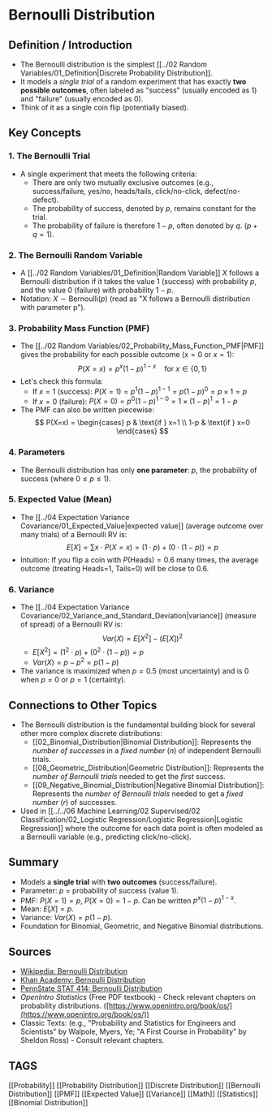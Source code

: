 # Bernoulli Distribution

## Definition / Introduction
*   The Bernoulli distribution is the simplest [[../02 Random Variables/01_Definition|Discrete Probability Distribution]].
*   It models a *single trial* of a random experiment that has exactly **two possible outcomes**, often labeled as "success" (usually encoded as 1) and "failure" (usually encoded as 0).
*   Think of it as a single coin flip (potentially biased).

## Key Concepts

### 1. The Bernoulli Trial
*   A single experiment that meets the following criteria:
    *   There are only two mutually exclusive outcomes (e.g., success/failure, yes/no, heads/tails, click/no-click, defect/no-defect).
    *   The probability of success, denoted by $p$, remains constant for the trial.
    *   The probability of failure is therefore $1 - p$, often denoted by $q$. ($p + q = 1$).

### 2. The Bernoulli Random Variable
*   A [[../02 Random Variables/01_Definition|Random Variable]] $X$ follows a Bernoulli distribution if it takes the value $1$ (success) with probability $p$, and the value $0$ (failure) with probability $1-p$.
*   Notation: $X \sim \text{Bernoulli}(p)$ (read as "X follows a Bernoulli distribution with parameter p").

### 3. Probability Mass Function (PMF)
*   The [[../02 Random Variables/02_Probability_Mass_Function_PMF|PMF]] gives the probability for each possible outcome ($x=0$ or $x=1$):
    $$ P(X=x) = p^x (1-p)^{1-x} \quad \text{for } x \in \{0, 1\} $$
*   Let's check this formula:
    *   If $x = 1$ (success): $P(X=1) = p^1 (1-p)^{1-1} = p (1-p)^0 = p \times 1 = p$
    *   If $x = 0$ (failure): $P(X=0) = p^0 (1-p)^{1-0} = 1 \times (1-p)^1 = 1-p$
*   The PMF can also be written piecewise:
    $$
    P(X=x) = \begin{cases} p & \text{if } x=1 \\ 1-p & \text{if } x=0 \end{cases}
    $$

### 4. Parameters
*   The Bernoulli distribution has only **one parameter**: $p$, the probability of success (where $0 \le p \le 1$).

### 5. Expected Value (Mean)
*   The [[../04 Expectation Variance Covariance/01_Expected_Value|expected value]] (average outcome over many trials) of a Bernoulli RV is:
    $$ E[X] = \sum x \cdot P(X=x) = (1 \cdot p) + (0 \cdot (1-p)) = p $$
*   Intuition: If you flip a coin with $P(\text{Heads})=0.6$ many times, the average outcome (treating Heads=1, Tails=0) will be close to 0.6.

### 6. Variance
*   The [[../04 Expectation Variance Covariance/02_Variance_and_Standard_Deviation|variance]] (measure of spread) of a Bernoulli RV is:
    $$ Var(X) = E[X^2] - (E[X])^2 $$
    *   $E[X^2] = (1^2 \cdot p) + (0^2 \cdot (1-p)) = p$
    *   $Var(X) = p - p^2 = p(1-p)$
*   The variance is maximized when $p = 0.5$ (most uncertainty) and is 0 when $p=0$ or $p=1$ (certainty).

## Connections to Other Topics
*   The Bernoulli distribution is the fundamental building block for several other more complex discrete distributions:
    *   [[02_Binomial_Distribution|Binomial Distribution]]: Represents the *number of successes* in a *fixed number* ($n$) of independent Bernoulli trials.
    *   [[08_Geometric_Distribution|Geometric Distribution]]: Represents the *number of Bernoulli trials* needed to get the *first* success.
    *   [[09_Negative_Binomial_Distribution|Negative Binomial Distribution]]: Represents the *number of Bernoulli trials* needed to get a *fixed number* ($r$) of successes.
*   Used in [[../../06 Machine Learning/02 Supervised/02 Classification/02_Logistic Regression/Logistic Regression|Logistic Regression]] where the outcome for each data point is often modeled as a Bernoulli variable (e.g., predicting click/no-click).

## Summary
*   Models a **single trial** with **two outcomes** (success/failure).
*   Parameter: $p$ = probability of success (value 1).
*   PMF: $P(X=1) = p$, $P(X=0) = 1-p$. Can be written $p^x(1-p)^{1-x}$.
*   Mean: $E[X] = p$.
*   Variance: $Var(X) = p(1-p)$.
*   Foundation for Binomial, Geometric, and Negative Binomial distributions.

## Sources
*   [Wikipedia: Bernoulli Distribution](https://en.wikipedia.org/wiki/Bernoulli_distribution)
*   [Khan Academy: Bernoulli Distribution](https://www.khanacademy.org/math/statistics-probability/random-variables-stats-library/bernoulli-distribution/v/bernoulli-distribution)
*   [PennState STAT 414: Bernoulli Distribution](https://online.stat.psu.edu/stat414/lesson/10/10.1)
*   *OpenIntro Statistics* (Free PDF textbook) - Check relevant chapters on probability distributions. ([https://www.openintro.org/book/os/](https://www.openintro.org/book/os/))
*   Classic Texts: (e.g., "Probability and Statistics for Engineers and Scientists" by Walpole, Myers, Ye; "A First Course in Probability" by Sheldon Ross) - Consult relevant chapters.

## TAGS
[[Probability]] [[Probability Distribution]] [[Discrete Distribution]] [[Bernoulli Distribution]] [[PMF]] [[Expected Value]] [[Variance]] [[Math]] [[Statistics]] [[Binomial Distribution]]